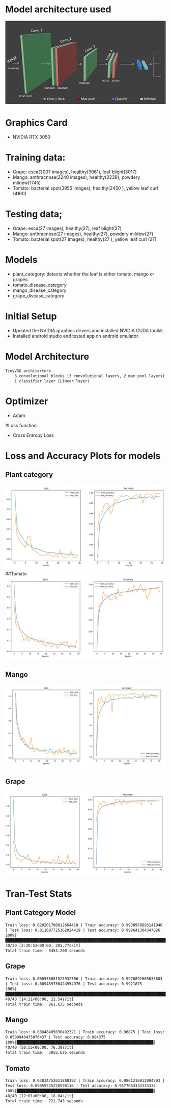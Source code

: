 # Model architecture used

![.](/tinyvgg_architecture.png)

# Graphics Card
- NVIDIA RTX 3050
# Training data:
- Grape: esca(3007 images), healthy(3061), leaf blight(3017)
- Mango: anthracnose(2240 images), healthy(2239), powdery mildew(1745)
- Tomato: bacterial spot(3955 images), healthy(2450 ), yellow leaf curl (4160)
# Testing data;
- Grape: esca(27 images), healthy(27), leaf blight(27)
- Mango: anthracnose(27 images), healthy(27), powdery mildew(27)
- Tomato: bacterial spot(27 images), healthy(27 ), yellow leaf curl (27)

# Models
  - plant_category: detects whether the leaf is either tomato, mango or grapes.
  - tomato_disease_category
  - mango_disease_category
  - grape_disease_category

# Initial Setup
  - Updated the NVIDIA graphics drivers and installed NVIDIA CUDA toolkit.
  - Installed android studio and tested app on android emulator. 

# Model Architecture
```
TinyVGG architecture
    3 convolutional blocks (3 convolutional layers, 2 max pool layers)
    1 classifier layer (Linear layer)
```	    
# Optimizer
- Adam 	
     
#Loss function
- Cross Entropy Loss

# Loss and Accuracy Plots for models
## Plant category 
![Image Alt Text](loss_accuracy_plots/preds_plant_category.png)
##Tomato
![Image Alt Text](loss_accuracy_plots/preds_tomato.png)
## Mango
![Image Alt Text](loss_accuracy_plots/preds_mango.png)
## Grape
![Image Alt Text](loss_accuracy_plots/preds_grape.png)

# Tran-Test Stats
## Plant Category Model
```
Train loss: 0.020201700812664418 | Train accuracy: 0.9930970893141946 | Test loss: 0.011697725162024419 | Test accuracy: 0.998641304347826
100%|█████████████████████████████████████████████████████████████████████████| 30/30 [2:20:53<00:00, 281.77s/it] 
Total train time:  8453.208 seconds
```

## Grape
```
Train loss: 0.006556081525932506 | Train accuracy: 0.9976892605633803 | Test loss: 0.009489756424954976 | Test accuracy: 0.9921875
100%|████████████████████████████████████████████████████████████████████████████| 40/40 [14:21<00:00, 21.54s/it] 
Total train time:  861.635 seconds
```

## Mango
```
Train loss: 0.08840405036492321 | Train accuracy: 0.96875 | Test loss: 0.0599940475076437 | Test accuracy: 0.984375
100%|████████████████████████████████████████████████████████████| 40/40 [50:55<00:00, 76.39s/it] 
Total train time:  3055.625 seconds
```

## Tomato 
```
Train loss: 0.03834752611808192 | Train accuracy: 0.9861216012084593 | Test loss: 0.09959235228598118 | Test accuracy: 0.9677083333333334
100%|████████████████████████████████████████████████████████████| 40/40 [12:01<00:00, 18.04s/it] 
Total train time:  721.743 seconds
```
